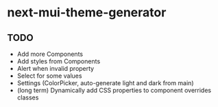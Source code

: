 # next-mui-theme-generator

## TODO
- Add more Components
- Add styles from Components
- Alert when invalid property
- Select for some values
- Settings (ColorPicker, auto-generate light and dark from main)
- (long term) Dynamically add CSS properties to component overrides classes
